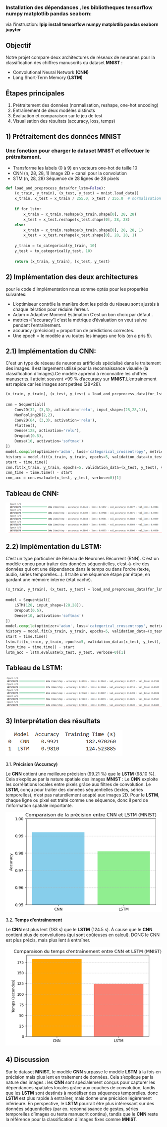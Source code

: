 ### Installation des dépendances , les bibliotheques tensorflow numpy matplotlib pandas seaborn:
via l'instruction: 
**!pip install tensorflow numpy matplotlib pandas seaborn jupyter**
## Objectif
Notre projet compare deux architectures de réseaux de neurones pour la classification des chiffres manuscrits du dataset **MNIST** :
- Convolutional Neural Network **(CNN)**
- Long Short-Term Memory **(LSTM)**

## Étapes principales
1. Prétraitement des données (normalisation, reshape, one-hot encoding)
2. Entraînement de deux modèles distincts
3. Évaluation et comparaison sur le jeu de test
4. Visualisation des résultats (accuracy, loss, temps)

## 1)  Prétraitement des données MNIST

### Une fonction pour charger le dataset **MNIST** et effectuer le prétraitement.
- Transforme les labels (0 à 9) en vecteurs one-hot de taille 10
- CNN	(n, 28, 28, 1)	Image 2D + canal pour la convolution
- STM	(n, 28, 28)	Séquence de 28 lignes de 28 pixels

```python
def load_and_preprocess_data(for_lstm=False):
    (x_train, y_train), (x_test, y_test) = mnist.load_data()
    x_train, x_test = x_train / 255.0, x_test / 255.0  # normalisation
    
    if for_lstm:
        x_train = x_train.reshape(x_train.shape[0], 28, 28)
        x_test = x_test.reshape(x_test.shape[0], 28, 28)
    else:
        x_train = x_train.reshape(x_train.shape[0], 28, 28, 1)
        x_test = x_test.reshape(x_test.shape[0], 28, 28, 1)
   
    y_train = to_categorical(y_train, 10)
    y_test = to_categorical(y_test, 10)

    return (x_train, y_train), (x_test, y_test)
```
## 2) Implémentation des deux architectures 
pour le code d'implémentation nous somme optés pour les properités suivantes:
- L’optimiseur contrôle la manière dont les poids du réseau sont ajustés à chaque itération pour réduire l’erreur.
- Adam = Adaptive Moment Estimation C’est un bon choix par défaut .
- metrics=['accuracy'] c'est la  métrique d’évaluation on veut suivre pendant l’entraînement.
 - accuracy (précision) = proportion de prédictions correctes.
 - Une epoch = le modèle a vu toutes les images une fois (en a pris 5).
## 2.1) Implémentation du CNN:
C'est un type de réseau de neurones artificiels spécialisé dans le traitement des images. Il est largement utilisé pour la reconnaissance visuelle (la classification d’images).Ce modèle apprend à reconnaître les chiffres manuscrits.Il atteint souvent >99 % d’accuracy sur **MNIST**.L’entraînement est rapide car les images sont petites (28×28).


```python
(x_train, y_train), (x_test, y_test) = load_and_preprocess_data(for_lstm=False)

cnn = Sequential([
    Conv2D(32, (3,3), activation='relu', input_shape=(28,28,1)),
    MaxPooling2D(2,2),
    Conv2D(64, (3,3), activation='relu'),
    Flatten(),
    Dense(128, activation='relu'),
    Dropout(0.5),
    Dense(10, activation='softmax')
])
model.compile(optimizer='adam', loss='categorical_crossentropy', metrics=['accuracy'])
history = model.fit(x_train, y_train, epochs=5, validation_data=(x_test, y_test))
start = time.time()
cnn.fit(x_train, y_train, epochs=5, validation_data=(x_test, y_test), verbose=0)
cnn_time = time.time() - start
cnn_acc = cnn.evaluate(x_test, y_test, verbose=0)[1]

```
## Tableau de CNN:
![Resultat_CNN](cnn_resultat.PNG)

## 2.2) Implémentation du LSTM:
C’est un type particulier de Réseau de Neurones Récurrent (RNN).
C’est un modèle conçu pour traiter des données séquentielles, c’est-à-dire des données qui ont une dépendance dans le temps ou dans l’ordre (texte, audio, séries temporelles…). Il traite une séquence étape par étape, en gardant une mémoire interne (état caché).
```python
(x_train, y_train), (x_test, y_test) = load_and_preprocess_data(for_lstm=True)

model = Sequential([
    LSTM(128, input_shape=(28,28)),
    Dropout(0.5),
    Dense(10, activation='softmax')
])
model.compile(optimizer='adam', loss='categorical_crossentropy', metrics=['accuracy'])
history = model.fit(x_train, y_train, epochs=5, validation_data=(x_test, y_test))
start = time.time()
lstm.fit(x_train, y_train, epochs=5, validation_data=(x_test, y_test), verbose=0)
lstm_time = time.time() - start
lstm_acc = lstm.evaluate(x_test, y_test, verbose=0)[1]
```
## Tableau de LSTM:
![Resultat_LSTM](lstm_resultat.PNG)

## 3) Interprétation des résultats
![Resultat de coùmparaison](tableaux_comparaison.PNG)

 3.1. **Précision (Accuracy)**
 
Le **CNN** obtient une meilleure précision (99.21 %) que le **LSTM** (98.10 %).
Cela s’explique par la nature spatiale des images **MNIST** :
Le **CNN** exploite les corrélations locales entre pixels grâce aux filtres de convolution.
Le **LSTM**, conçu pour traiter des données séquentielles (textes, séries temporelles), n’est pas naturellement adapté aux images 2D.
Pour le **LSTM**, chaque ligne ou pixel est traité comme une séquence, donc il perd de l’information spatiale importante.

![Précision Accuracy](comparaison%20accuracy.PNG)

3.2. **Temps d’entraînement**
 
Le **CNN** est plus lent (183 s) que le **LSTM** (124.5 s). À cause que le **CNN** contient plus de convolutions (qui sont coûteuses en calcul).
DONC le CNN est plus précis, mais plus lent à entraîner.

![Temps d’entraînement](comparaison%20tems%20d'entrainement.PNG)

## 4) Discussion 

Sur le dataset **MNIST**, le modèle **CNN** surpasse le modèle **LSTM** à la fois en précision mais plus lent en traitement de données. Cela s’explique par la nature des images : les **CNN** sont spécialement conçus pour capturer les dépendances spatiales locales grâce aux couches de convolution, tandis que les **LSTM** sont destinés à modéliser des séquences temporelles. donc **LSTM** est plus rapide à entraîner, mais donne une précision légèrement inférieure.
En perspective, le **LSTM** pourrait être plus intéressant sur des données séquentielles (par ex. reconnaissance de gestes, séries temporelles d’images ou texte manuscrit continu), tandis que le **CNN** reste la référence pour la classification d’images fixes comme **MNIST**.
